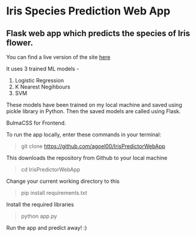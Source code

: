 # Iris Species Prediction Web App
## Flask web app which predicts the species of Iris flower.

You can find a live version of the site [here](http://agoel00.pythonanywhere.com)


It uses 3 trained ML models - 
1. Logistic Regression
2. K Nearest Negihbours
3. SVM

These models have been trained on my local machine and saved using pickle library in Python. Then the saved models are called using Flask.

BulmaCSS for Frontend.

To run the app locally, enter these commands in your terminal: 

> git clone https://github.com/agoel00/IrisPredictorWebApp

This downloads the repository from Github to your local machine

> cd IrisPredictorWebApp

Change your current working directory to this

> pip install requirements.txt

Install the required libraries

> python app.py

Run the app and predict away! :)

